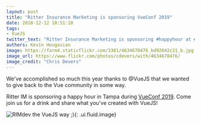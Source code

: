 ```yaml
---
layout: post
title: "Ritter Insurance Marketing is sponsoring VueConf 2019"
date: 2018-12-12 10:51:10
tags:
- VueJS
twitter_text: "Ritter Insurance Marketing is sponsoring #happyhour at #VueConf2019 #giveback"
authors: Kevin Hougasian
image: https://farm4.staticflickr.com/3381/4634678476_bd92042c21_b.jpg
image_url: https://www.flickr.com/photos/cdevers/with/4634678476/
image_credit: "Chris Devers"
---
```

We've accomplished so much this year thanks to @VueJS that we wanted to give back to the Vue community in some way.

Ritter IM is sponsoring a happy hour in Tampa during [VueConf 2019](http://www.vueconf.us/). Come join us for a drink and share what you've created with VueJS!

![RIMdev the VueJS way ;)](/images/logos/rimdev-vue-logo.svg){: .ui.fluid.image}
